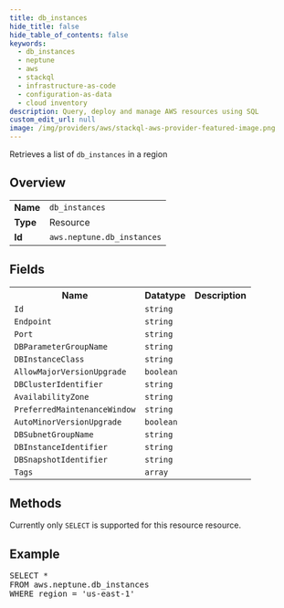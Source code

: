 ```yaml
---
title: db_instances
hide_title: false
hide_table_of_contents: false
keywords:
  - db_instances
  - neptune
  - aws
  - stackql
  - infrastructure-as-code
  - configuration-as-data
  - cloud inventory
description: Query, deploy and manage AWS resources using SQL
custom_edit_url: null
image: /img/providers/aws/stackql-aws-provider-featured-image.png
---
```

Retrieves a list of <code>db_instances</code> in a region

## Overview
<table><tbody>
<tr><td><b>Name</b></td><td><code>db_instances</code></td></tr>
<tr><td><b>Type</b></td><td>Resource</td></tr>
<tr><td><b>Id</b></td><td><code>aws.neptune.db_instances</code></td></tr>
</tbody></table>

## Fields
<table><tbody>
<tr><th>Name</th><th>Datatype</th><th>Description</th></tr>
<tr><td><code>Id</code></td><td><code>string</code></td><td></td></tr><tr><td><code>Endpoint</code></td><td><code>string</code></td><td></td></tr><tr><td><code>Port</code></td><td><code>string</code></td><td></td></tr><tr><td><code>DBParameterGroupName</code></td><td><code>string</code></td><td></td></tr><tr><td><code>DBInstanceClass</code></td><td><code>string</code></td><td></td></tr><tr><td><code>AllowMajorVersionUpgrade</code></td><td><code>boolean</code></td><td></td></tr><tr><td><code>DBClusterIdentifier</code></td><td><code>string</code></td><td></td></tr><tr><td><code>AvailabilityZone</code></td><td><code>string</code></td><td></td></tr><tr><td><code>PreferredMaintenanceWindow</code></td><td><code>string</code></td><td></td></tr><tr><td><code>AutoMinorVersionUpgrade</code></td><td><code>boolean</code></td><td></td></tr><tr><td><code>DBSubnetGroupName</code></td><td><code>string</code></td><td></td></tr><tr><td><code>DBInstanceIdentifier</code></td><td><code>string</code></td><td></td></tr><tr><td><code>DBSnapshotIdentifier</code></td><td><code>string</code></td><td></td></tr><tr><td><code>Tags</code></td><td><code>array</code></td><td></td></tr>
</tbody></table>

## Methods
Currently only <code>SELECT</code> is supported for this resource resource.

## Example
<pre>
SELECT * 
FROM aws.neptune.db_instances
WHERE region = 'us-east-1'
</pre>
